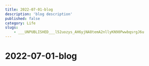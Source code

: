 ```yaml
---
title: 2022-07-01-blog
description: 'blog description'
published: false
category: Life
slugs:
    - ___UNPUBLISHED___l52uozys_AH6yjNA8temA2nllyKN90PwwbqsrgJ6u
---
```


# 2022-07-01-blog
